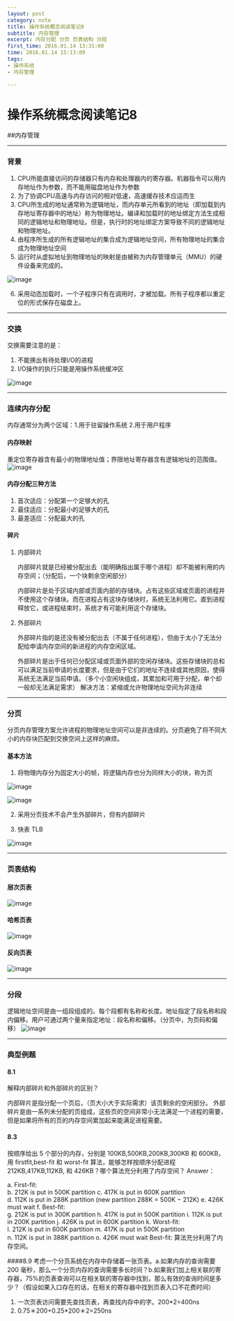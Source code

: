 ```yaml
---
layout: post
category: note
title: 操作系统概念阅读笔记8
subtitle: 内存管理
excerpt: 内存分配 分页 页表结构 分段 
first_time: 2016.01.14 13:31:00
time: 2016.01.14 15:13:09
tags:
- 操作系统
- 内存管理

---
```

# 操作系统概念阅读笔记8
##内存管理


---

### 背景
1. CPU所能直接访问的存储器只有内存和处理器内的寄存器。机器指令可以用内存地址作为参数，而不能用磁盘地址作为参数
2. 为了协调CPU高速与内存访问的相对低速，高速缓存技术应运而生
3. CPU所生成的地址通常称为逻辑地址，而内存单元所看到的地址（即加载到内存地址寄存器中的地址）称为物理地址。编译和加载时的地址绑定方法生成相同的逻辑地址和物理地址。但是，执行时的地址绑定方案导致不同的逻辑地址和物理地址。
4. 由程序所生成的所有逻辑地址的集合成为逻辑地址空间，所有物理地址的集合成为物理地址空间
5. 运行时从虚拟地址到物理地址的映射是由被称为内存管理单元（MMU）的硬件设备来完成的。

![image](http://momomoxiaoxi.com/img/post/system/system16.png)
 
6. 采用动态加载时，一个子程序只有在调用时，才被加载。所有子程序都以重定位的形式保存在磁盘上。

--- 

### 交换
交换需要注意的是：

1. 不能换出有待处理I/O的进程
2. I/O操作的执行只能是用操作系统缓冲区

![image](http://momomoxiaoxi.com/img/post/system/system17.png)

---

### 连续内存分配
内存通常分为两个区域：1.用于驻留操作系统 2.用于用户程序
#### 内存映射
重定位寄存器含有最小的物理地址值；界限地址寄存器含有逻辑地址的范围值。
![image](http://momomoxiaoxi.com/img/post/system/system18.png)
 

#### 内存分配三种方法
1. 首次适应：分配第一个足够大的孔
2. 最佳适应：分配最小的足够大的孔
3. 最差适应：分配最大的孔

#### 碎片
1. 内部碎片

	内部碎片就是已经被分配出去（能明确指出属于哪个进程）却不能被利用的内存空间；（分配后，一个块剩余空闲部分）

	内部碎片是处于区域内部或页面内部的存储块。占有这些区域或页面的进程并不使用这个存储块。而在进程占有这块存储块时，系统无法利用它。直到进程释放它，或进程结束时，系统才有可能利用这个存储块。
	
2. 外部碎片

	外部碎片指的是还没有被分配出去（不属于任何进程），但由于太小了无法分配给申请内存空间的新进程的内存空闲区域。
	
	外部碎片是出于任何已分配区域或页面外部的空闲存储块。这些存储块的总和可以满足当前申请的长度要求，但是由于它们的地址不连续或其他原因，使得系统无法满足当前申请。（多个小空闲块组成，其累加和可用于分配，单个却一般却无法满足需求）
	解决方法：紧缩或允许物理地址空间为非连续
	
---

### 分页
分页内存管理方案允许进程的物理地址空间可以是非连续的。分页避免了将不同大小的内存块匹配到交换空间上这样的麻烦。
#### 基本方法
1. 将物理内存分为固定大小的帧，将逻辑内存也分为同样大小的块，称为页

![image](http://momomoxiaoxi.com/img/post/system/system19.png)

![image](http://momomoxiaoxi.com/img/post/system/system20.png)

2. 采用分页技术不会产生外部碎片，但有内部碎片

3. 快表 TLB

 ![image](http://momomoxiaoxi.com/img/post/system/system21.png)

---

### 页表结构
#### 层次页表
 ![image](http://momomoxiaoxi.com/img/post/system/system22.png)
####  哈希页表
 ![image](http://momomoxiaoxi.com/img/post/system/system23.png)
####  反向页表
 ![image](http://momomoxiaoxi.com/img/post/system/system24.png)
 
---

### 分段
逻辑地址空间是由一组段组成的。每个段都有名称和长度。地址指定了段名称和段内偏移。用户可通过两个量来指定地址：段名称和偏移。（分页中，为页码和偏移）
 ![image](http://momomoxiaoxi.com/img/post/system/system25.png)


---

### 典型例题
#### 8.1
解释内部碎片和外部碎片的区别？ 

内部碎片是指分配一个页后，（页大小大于实际需求）该页剩余的空闲部分。
外部碎片是由一系列未分配的页组成，这些页的空间非常小无法满足一个进程的需要，但是如果将所有的页的内存空间累加起来能满足进程需要。
#### 8.3 
 按顺序给出 5 个部分的内存，分别是 100KB,500KB,200KB,300KB 和 600KB，用  firstfit,best-fit 和 worst-fit 算法，能够怎样按顺序分配进程 212KB,417KB,112KB, 和 426KB？哪个算法充分利用了内存空间？
Answer： 

a. First-fit:  
b. 212K is put in 500K partition 
c. 417K is put in 600K partition  
d. 112K is put in 288K partition (new partition 288K = 500K − 212K) 
e. 426K must wait 
f. Best-fit:  
g. 212K is put in 300K partition 
h. 417K is put in 500K partition 
i. 112K is put in 200K partition 
j. 426K is put in 600K partition 
k. Worst-fit:  
l. 212K is put in 600K partition
m. 417K is put in 500K partition  
n. 112K is put in 388K partition 
o. 426K must wait 
Best-fit: 算法充分利用了内存空间。

####8.9
 考虑一个分页系统在内存中存储着一张页表。a.如果内存的查询需要 200 毫秒，那么一个分页内存的查询需要多长时间？b.如果我们加上相关联的寄存器，75%的页表查询可以在相关联的寄存器中找到，那么有效的查询时间是多少？（假设如果入口存在的话，在相关的寄存器中找到页表入口不花费时间）

1. 一次页表访问需要先查找页表，再查找内存中的字。200*2=400ns
2. 0.75＊200+0.25*200＊2=250ns